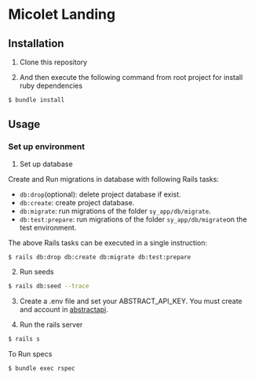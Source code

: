 # Micolet Landing

## Installation

1) Clone this repository

2) And then execute the following command from root project for install ruby dependencies

```bash
$ bundle install
```

## Usage

### Set up environment

1) Set up database

Create and Run migrations in database with following Rails tasks:

* `db:drop`(optional): delete project database if exist.
* `db:create`: create project database.
* `db:migrate`: run migrations of the folder `sy_app/db/migrate`.
* `db:test:prepare`: run migrations of the folder `sy_app/db/migrate`on the test environment.

The above Rails tasks can be executed in a single instruction:

```bash
$ rails db:drop db:create db:migrate db:test:prepare
```
2) Run seeds
```bash
$ rails db:seed --trace
```

3) Create a .env file and set your ABSTRACT_API_KEY. You must create and account in [abstractapi](https://app.abstractapi.com/api/email-validation/documentation).

4) Run the rails server
```bash
$ rails s
```


To Run specs

```bash
$ bundle exec rspec
```
